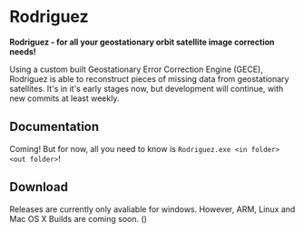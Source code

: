 # Rodriguez
**Rodriguez - for all your geostationary orbit satellite image correction needs!**

Using a custom built Geostationary Error Correction Engine (GECE), Rodriguez is able to reconstruct pieces of missing data
from geostationary satellites. It's in it's early stages now, but development will continue, with new commits at least weekly.

## Documentation
Coming! But for now, all you need to know is `Rodriguez.exe <in folder> <out folder>`!

## Download
Releases are currently only avaliable for windows. However, ARM, Linux and Mac OS X Builds are coming soon.
()
